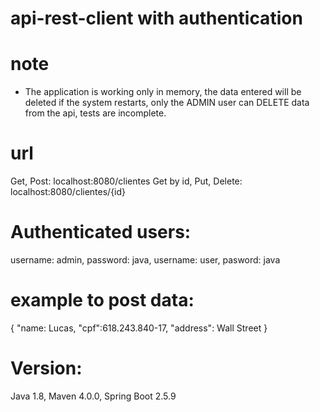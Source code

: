 # api-rest-client with authentication

# note
- The application is working only in memory, the data entered will be deleted if the system restarts, only the ADMIN user can DELETE data from the api, tests are incomplete.

# url
 Get, Post: localhost:8080/clientes
 Get by id, Put, Delete: localhost:8080/clientes/{id}

# Authenticated users:

 username: admin, password: java, 
 username: user, pasword: java

# example to post data:

{
	"name: Lucas,
	"cpf":618.243.840-17,
	"address": Wall Street
}

# Version:
  Java 1.8, 
  Maven 4.0.0, 
  Spring Boot 2.5.9


